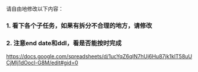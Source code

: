
请自由地修改以下内容：
### 1. 看下各个子任务，如果有拆分不合理的地方，请修改
### 2. 注意end date和ddl，看是否能按时完成

https://docs.google.com/spreadsheets/d/1ucYqZ6qIN7hUj6Hu87jk1klT58uUCjMlj1dOocl-G8M/edit#gid=0
